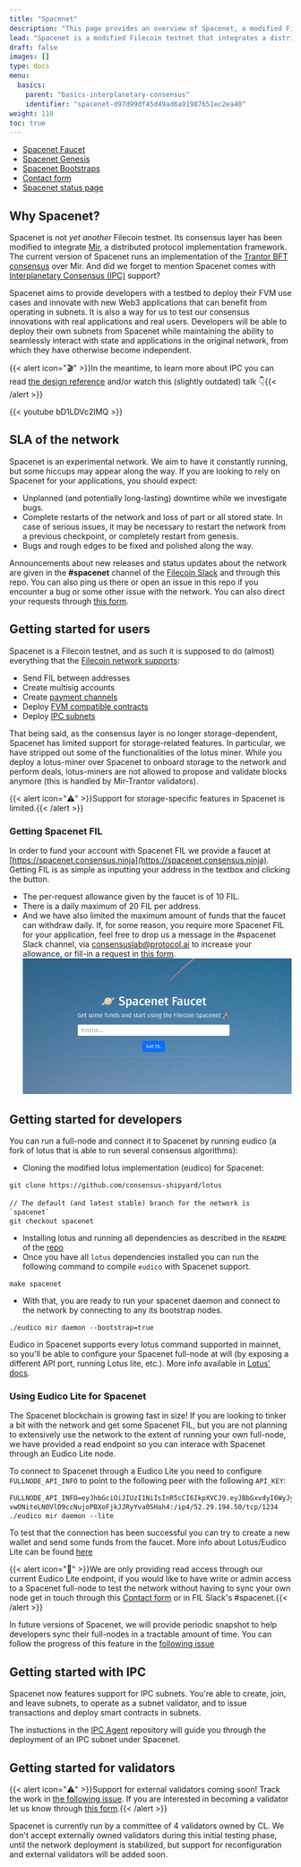 ```yaml
---
title: "Spacenet"
description: "This page provides an overview of Spacenet, a modified Filecoin testnet that integrates a distributed protocol implementation framework called Mir and supports Interplanetary Consensus (IPC), as well as instructions for developers, users, and validators to get started on the network."
lead: "Spacenet is a modified Filecoin testnet that integrates a distributed protocol implementation framework called Mir and supports Interplanetary Consensus (IPC). It aims to provide developers with a testbed to deploy their FVM use cases and innovate with new Web3 applications while allowing them to deploy their own subnets from Spacenet. However, it is an experimental network, and users should expect unplanned downtime, complete restarts, and bugs to be fixed and polished along the way."
draft: false
images: []
type: docs
menu:
  basics:
    parent: "basics-interplanetary-consensus"
    identifier: "spacenet-d97d99df45d49ad6a91987651ec2ea40"
weight: 110
toc: true
---
```


- [Spacenet Faucet](https://spacenet.consensus.ninja)
- [Spacenet Genesis](https://github.com/consensus-shipyard/lotus/blob/spacenet/build/genesis/spacenet.car)
- [Spacenet Bootstraps](https://github.com/consensus-shipyard/lotus/blob/spacenet/build/bootstrap/spacenet.pi)
- [Contact form](https://docs.google.com/forms/d/1O3_kHb2WJhil9sqXOxgGGGsqkAA61J1rKMfnb5os5yo/edit)
- [Spacenet status page](https://spacenet.statuspage.io/)

## Why Spacenet?

Spacenet is not _yet another_ Filecoin testnet. Its consensus layer has been modified to integrate [Mir](https://github.com/filecoin-project/mir), a distributed protocol implementation framework. The current version of Spacenet runs an implementation of the [Trantor BFT consensus](https://hackmd.io/P59lk4hnSBKN5ki5OblSFg) over Mir. And did we forget to mention Spacenet comes with [Interplanetary Consensus (IPC)](https://ipc.space/) support?

Spacenet aims to provide developers with a testbed to deploy their FVM use cases and innovate with new Web3 applications that can benefit from operating in subnets. It is also a way for us to test our consensus innovations with real applications and real users. Developers will be able to deploy their own subnets from Spacenet while maintaining the ability to seamlessly interact with state and applications in the original network, from which they have otherwise become independent.

{{< alert icon="🎬️" >}}In the meantime, to learn more about IPC you can read [the design reference](https://github.com/consensus-shipyard/IPC-design-reference-spec/raw/main/main.pdf) and/or watch this (slightly outdated) talk 👇️{{< /alert >}}

{{< youtube bD1LDVc2lMQ >}}

## SLA of the network

Spacenet is an experimental network. We aim to have it constantly running, but some hiccups may appear along the way. If you are looking to rely on Spacenet for your applications, you should expect:

- Unplanned (and potentially long-lasting) downtime while we investigate bugs.
- Complete restarts of the network and loss of part or all stored state. In case of serious issues, it may be necessary to restart the network from a previous checkpoint, or completely restart from genesis.
- Bugs and rough edges to be fixed and polished along the way.

Announcements about new releases and status updates about the network are given in the **#spacenet** channel of the [Filecoin Slack](https://filecoin.io/slack) and through this repo. You can also ping us there or open an issue in this repo if you encounter a bug or some other issue with the network. You can also direct your requests through [this form](https://docs.google.com/forms/d/1O3_kHb2WJhil9sqXOxgGGGsqkAA61J1rKMfnb5os5yo/edit).

## Getting started for users

Spacenet is a Filecoin testnet, and as such it is supposed to do (almost) everything that the [Filecoin network supports](https://lotus.filecoin.io/tutorials/lotus/store-and-retrieve/set-up/):

- Send FIL between addresses
- Create multisig accounts
- Create [payment channels](https://lotus.filecoin.io/tutorials/lotus/payment-channels/)
- Deploy [FVM compatible contracts](https://docs.filecoin.io/smart-contracts/fundamentals/the-filecoin-virtual-machine/)
- Deploy [IPC subnets](https://github.com/consensus-shipyard/ipc-agent)

That being said, as the consensus layer is no longer storage-dependent, Spacenet has limited support for storage-related features. In particular, we have stripped out some of the functionalities of the lotus miner. While you deploy a lotus-miner over Spacenet to onboard storage to the network and perform deals, lotus-miners are not allowed to propose and validate blocks anymore (this is handled by Mir-Trantor validators).

{{< alert icon="⚠️" >}}Support for storage-specific features in Spacenet is limited.{{< /alert >}}

### Getting Spacenet FIL

In order to fund your account with Spacenet FIL we provide a faucet at [https://spacenet.consensus.ninja](https://spacenet.consensus.ninja). Getting FIL is as simple as inputting your address in the textbox and clicking the button.

- The per-request allowance given by the faucet is of 10 FIL.
- There is a daily maximum of 20 FIL per address.
- And we have also limited the maximum amount of funds that the faucet can withdraw daily.
  If, for some reason, you require more Spacenet FIL for your application, feel free to drop us a message in the #spacenet Slack channel, via consensuslab@protocol.ai to increase your allowance, or fill-in a request in [this form](https://docs.google.com/forms/d/1O3_kHb2WJhil9sqXOxgGGGsqkAA61J1rKMfnb5os5yo/edit).
  ![Spacenet Faucet](spacenet-faucet.png)

## Getting started for developers

You can run a full-node and connect it to Spacenet by running eudico (a fork of lotus that is able to run several consensus algorithms):

- Cloning the modified lotus implementation (eudico) for Spacenet:

```shell
git clone https://github.com/consensus-shipyard/lotus

// The default (and latest stable) branch for the network is `spacenet`
git checkout spacenet
```

- Installing lotus and running all dependencies as described in the `README` of the [repo](https://github.com/consensus-shipyard/lotus)
- Once you have all `lotus` dependencies installed you can run the following command to compile `eudico` with Spacenet support.

```shell
make spacenet
```

- With that, you are ready to run your spacenet daemon and connect to the network by connecting to any its bootstrap nodes.

```shell
./eudico mir daemon --bootstrap=true
```

Eudico in Spacenet supports every lotus command supported in mainnet, so you'll be able to configure your Spacenet full-node at will (by exposing a different API port, running Lotus lite, etc.). More info available in [Lotus' docs](https://lotus.filecoin.io/lotus/get-started/what-is-lotus/).

### Using Eudico Lite for Spacenet

The Spacenet blockchain is growing fast in size! If you are looking to tinker a bit with the network and get some Spacenet FIL, but you are not planning to extensively use the network to the extent of running your own full-node, we have provided a read endpoint so you can interace with Spacenet through an Eudico Lite node.

To connect to Spacenet through a Eudico Lite you need to configure `FULLNODE_API_INFO` to point to the following peer with the following `API_KEY`:

```shell
FULLNODE_API_INFO=eyJhbGciOiJIUzI1NiIsInR5cCI6IkpXVCJ9.eyJBbGxvdyI6WyJyZWFkIl19.w1-vwONiteLN0VlD9ccNujoPBXoFjkJJRyYva0SHah4:/ip4/52.29.194.50/tcp/1234 ./eudico mir daemon --lite
```

To test that the connection has been successful you can try to create a new wallet and send some funds from the faucet. More info about Lotus/Eudico Lite can be found [here](https://lotus.filecoin.io/lotus/install/lotus-lite/)

{{< alert icon="📓" >}}We are only providing read access through our current Eudico Lite endpoint, if you would like to have write or admin access to a Spacenet full-node to test the network without having to sync your own node get in touch through this [Contact form](https://docs.google.com/forms/d/1O3_kHb2WJhil9sqXOxgGGGsqkAA61J1rKMfnb5os5yo/edit) or in FIL Slack's #spacenet.{{< /alert >}}

In future versions of Spacenet, we will provide periodic snapshot to help developers sync their full-nodes in a tractable amount of time. You can follow the progress of this feature in the [following issue](https://github.com/consensus-shipyard/spacenet/issues/18)

## Getting started with IPC

Spacenet now features support for IPC subnets. You're able to create, join, and leave subnets, to operate as a subnet validator, and to issue transactions and deploy smart contracts in subnets.

The instuctions in the [IPC Agent](https://github.com/consensus-shipyard/ipc-agent) repository will guide you through the deployment of an IPC subnet under Spacenet.

## Getting started for validators

{{< alert icon="⚠️" >}}Support for external validators coming soon! Track the work in [the following issue](https://github.com/consensus-shipyard/lotus/issues/21). If you are interested in becoming a validator let us know through [this form](https://docs.google.com/forms/d/1O3_kHb2WJhil9sqXOxgGGGsqkAA61J1rKMfnb5os5yo).{{< /alert >}}

Spacenet is currently run by a committee of 4 validators owned by CL. We don't accept externally owned validators during this initial testing phase, until the network deployment is stabilized, but support for reconfiguration and external validators will be added soon.
